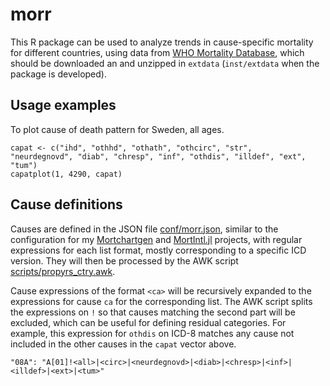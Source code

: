 # morr

This  R package can be used to analyze trends in cause-specific mortality
for different countries, using data from
[WHO Mortality Database](https://www.who.int/data/data-collection-tools/who-mortality-database),
which should be downloaded an and unzipped in  `extdata`
(`inst/extdata` when the package is developed).

## Usage examples

To plot cause of death pattern for Sweden, all ages.

```{.r}
capat <- c("ihd", "othhd", "othath", "othcirc", "str",
"neurdegnovd", "diab", "chresp", "inf", "othdis", "illdef", "ext", "tum")
capatplot(1, 4290, capat)
```

## Cause definitions

Causes are defined in the JSON file [conf/morr.json](inst/conf/morr.json),
similar to the configuration for my [Mortchartgen](https://github.com/klpn/Mortchartgen.jl)
and [MortIntl.jl](https://github.com/klpn/MortIntl.jl/) projects,
with regular expressions for each list format, mostly corresponding to a specific
ICD version. They will then be processed by the AWK script
[scripts/propyrs_ctry.awk](inst/scripts/propyrs_ctry.awk).

Cause expressions of the format `<ca>` will be recursively expanded to
the expressions for cause `ca` for the corresponding list. The AWK
script splits the expressions on `!` so that causes matching the
second part will be excluded, which can be useful for defining
residual categories.  For example, this expression for `othdis` on
ICD-8 matches any cause not included in the other causes in the
`capat` vector above.

```
"08A": "A[01]!<all>|<circ>|<neurdegnovd>|<diab>|<chresp>|<inf>|<illdef>|<ext>|<tum>"
```
